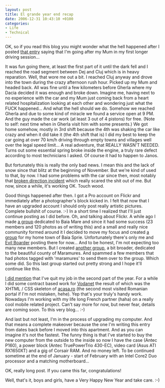 ```yaml
---
layout: post
title: El grande year end recap
date: 2006-12-31 10:43:10 +0100
categories:
- Life
- Technical
---
```

OK, so if you read this blog you might wonder what the hell happened after I posted <a href="http://www.rusiczki.net/2006/11/23/hospitals-and-surprise-travels/">that entry</a> saying that I'm going after my Mum in my first longer driving session...

It was fun going there, at least the first part of it until the dark fell and I reached the road segment between Dej and Cluj which is in heavy reparation. Well, that wore me out a bit. I reached Cluj anyway and drove into the town during the crazy afternoon rush hour. Picked up my Mum and headed back. All was fine until a few kilometers before Gherla where my Dacia decided it was enough and broke down. Imagine me, having next to no experience with the car and my Mum just coming back from a heart related hospitalization looking at each other and wondering just what the FUCK happened... And what the hell should we do. Somehow we reached Gherla and due to some kind of miracle we found a service open at 9 PM. And the guy made the car work (at least 3 out of 4 pistons) for free. (Note to self: next time when in Gherla visit him with some presents.) We got home somehow, mostly in 3rd shift because the 4th was shaking the car like crazy and when it did take it (the 4th shift that is) I did my best to keep the car going at over 70 km/h driving through empty towns and villages well over the legal speed limit... A real adventure, that REALLY WASN'T NEEDED. Turns out some essential spring broke inside the engine, a truly rare defect according to most technicians I asked. Of course it had to happen to Janos.

But fortunately this is really the only bad news. I mean this and the lack of snow since that blitz at the beginning of November. But we're kind of used to that, by now. I had some problems with the car since then, most notably that <a href="http://www.flickr.com/photos/janos/326253146/">broken direction incident</a> which really scared the shit out of me. But now, since a while, it's working OK. Touch wood.

Good things happened after then. I got a Pro account on Flickr and immediately after a photographer's block kicked in. I felt that now that I have an upgraded account I should only post really artistic pictures. Complete bullshit of course. :-) In a short time I realized that I'll just continue posting as I did before. Oh, and talking about Flickr. A while ago I made <a href="http://www.flickr.com/groups/baia-mare/">a group</a> dedicated to Baia Mare and since it had some success (23 members and 120 photos as of writing this) and a small and really nice community formed around it I decided to move my focus and created <a href="http://www.flickr.com/groups/baia-sprie/">a group</a> for my home town of Baia Sprie. Unfortunately there's only me and <a href="http://astateofmind.pluto.ro/">Evil Boarder</a> posting there for now... And to be honest, I'm not expecting too many new members. But I created <a href="http://www.flickr.com/groups/maramures/">another group</a>, a bit broader, dedicated to the beautiful county of Maramures. And spammed a few members that had photos tagged with 'maramures' to send them over to the group. Which some did. So this last group started out pretty strong and I hope it'll continue like this.

<a href="http://www.rusiczki.net/2006/09/15/the-last-day/">I did mention</a> that I've quit my job in the second part of the year. For a while I did some contract based work for <a href="http://www.vodanet.ro">Vodanet</a> the result of which was the XHTML / CSS skeleton of <a href="http://www.acasa.ro">acasa.ro</a> (the second most visited Romanian portal if I'm not mistaken, hehe). Yep that's your truly's handy work. Nowadays I'm working with my life long French partner (haha) on a really cool mobile related project. Can't say more for now, but never fear, details are coming soon. To this very blog... :-)

And last but not least, I'm in the process of upgrading my computer. And that means a complete makeover because the one I'm writing this entry from dates back before I moved into this apartment. And as you can imagine it's not the fastest. The funny thing is that I've started to buy the new computer from the outside to the inside so now I have the case (Antec P160), a power block (Antec TruePowerTrio 430-EC), video card (Asus ATI RX1650XT) and a gig of Corsair RAM. And no money left. To be continued sometime at the end of January - start of February with an Intel Core2 Duo processor and a matching motherboard...

OK, really long post. If you came this far, congratulations!

Well, that's it, boys and girls, have a Very Happy New Year and take care. :-)
